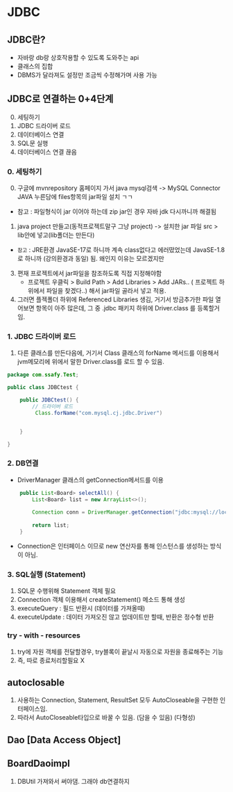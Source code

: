 # JDBC

## JDBC란?
- 자바랑 db랑 상호작용할 수 있도록 도와주는 api
- 클래스의 집합
- DBMS가 달라져도 설정만 조금씩 수정해가며 사용 가능

## JDBC로 연결하는 0+4단계
0. 세팅하기
1. JDBC 드라이버 로드
2. 데이터베이스 연결
3. SQL문 실행
4. 데이터베이스 연결 끊음

### 0. 세팅하기 
0. 구글에 mvnrepository 홈페이지 가서 java mysql검색 -> MySQL Connector JAVA 누른담에 files항목의 jar파일 설치 ㄱㄱ
- 참고 : 파일형식이 jar 이어야 하는데 zip jar인 경우 자바 jdk 다시까니까 해결됨 
1. java project 만들고(동적프로젝트말구 그냥 project) -> 설치한 jar 파일 src > lib안에 넣고(lib폴더는 만든다)
- `참고` : JRE환경 JavaSE-17로 하니까 계속 class없다고 에러떴었는데 JavaSE-1.8로 하니까 (강의환경과 동일) 됨. 왜인지 이유는 모르겠지만
3. 편재 프로젝트에서 jar파일을 참조하도록 직접 지정해야함
   - 프로젝트 우클릭 > Build Path > Add Libraries > Add JARs.. ( 프로젝트 하위에서 파일을 찾겠다..) 해서 jar파일 골라서 넣고 적용.
4. 그러면 플젝폴더 하위에 Referenced Libraries 생김, 거기서 방금추가한 파일 열어보면 항목이 아주 많은데, 그 중 .jdbc 패키지 하위에 Driver.class 를 등록할거임. 

### 1. JDBC 드라이버 로드
1. 다른 클래스를 만든다음에, 거기서 Class 클래스의 forName 메서드를 이용해서 jvm메모리에 위에서 말한 Driver.class를 로드 할 수 있음. 

```java
package com.ssafy.Test;

public class JDBCtest {

    public JDBCtest() {
        // 드라이버 로드
         Class.forName("com.mysql.cj.jdbc.Driver") 


    }

}

```


### 2. DB연결
- DriverManager 클래스의 getConnection메서드를 이용
```java
	public List<Board> selectAll() {
		List<Board> list = new ArrayList<>();
		
		Connection conn = DriverManager.getConnection("jdbc:mysql://localhost:3306/ssafy_board?serverTimezone=UTC", "root", "ssafy")
				
		return list;
	}
```
- Connection은 인터페이스 이므로 new 연산자를 통해 인스턴스를 생성하는 방식이 아님.

### 3. SQL실행 (Statement)
1. SQL문 수행위해 Statement 객체 필요
2. Connection 객체 이용해서 createStatement() 메소드 통해 생성
3. executeQuery : 필드 반환시 (데이터를 가져올때)
4. executeUpdate  : 데이터 가져오진 않고 업데이트만 할때, 반환은 정수형 반환


###  try - with - resources 
1. try에 자원 객체를 전달할경우, try블록이 끝날시 자동으로 자원을 종료해주는 기능
2. 즉, 따로 종료처리할필요 X


## autoclosable
1. 사용하는 Connection, Statement, ResultSet 모두 AutoCloseable을 구현한 인터페이스임. 
2. 따라서 AutoCloseable타입으로 바꿀 수 있음. (담을 수 있음) (다형성)


## Dao [Data Access Object]

## BoardDaoimpl
1. DBUtil 가져와서 써야댐. 그래야 db연결하지